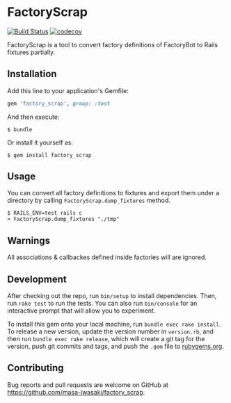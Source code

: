 # FactoryScrap

[![Build Status](https://travis-ci.org/masa-iwasaki/factory_scrap.svg?branch=master)](https://travis-ci.org/masa-iwasaki/factory_scrap)
[![codecov](https://codecov.io/gh/masa-iwasaki/factory_scrap/branch/master/graph/badge.svg)](https://codecov.io/gh/masa-iwasaki/factory_scrap)

FactoryScrap is a tool to convert factory definitions of FactoryBot to Rails fixtures partially.

## Installation

Add this line to your application's Gemfile:

```ruby
gem 'factory_scrap', group: :test
```

And then execute:

    $ bundle

Or install it yourself as:

    $ gem install factory_scrap

## Usage

You can convert all factory definitions to fixtures and export them under a directory by calling `FactoryScrap.dump_fixtures` method.

```console
$ RAILS_ENV=test rails c 
> FactoryScrap.dump_fixtures "./tmp"
```

## Warnings

All associations & callbackes defined inside factories will are ignored.

## Development

After checking out the repo, run `bin/setup` to install dependencies. Then, run `rake test` to run the tests. You can also run `bin/console` for an interactive prompt that will allow you to experiment.

To install this gem onto your local machine, run `bundle exec rake install`. To release a new version, update the version number in `version.rb`, and then run `bundle exec rake release`, which will create a git tag for the version, push git commits and tags, and push the `.gem` file to [rubygems.org](https://rubygems.org).

## Contributing

Bug reports and pull requests are welcome on GitHub at https://github.com/masa-iwasaki/factory_scrap.
